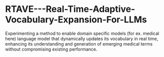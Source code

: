 # RTAVE---Real-Time-Adaptive-Vocabulary-Expansion-For-LLMs
Experimenting a method to enable domain specific models (for ex. medical here) language model that dynamically updates its vocabulary in real time, enhancing its understanding and generation of emerging medical terms without compromising existing performance.
